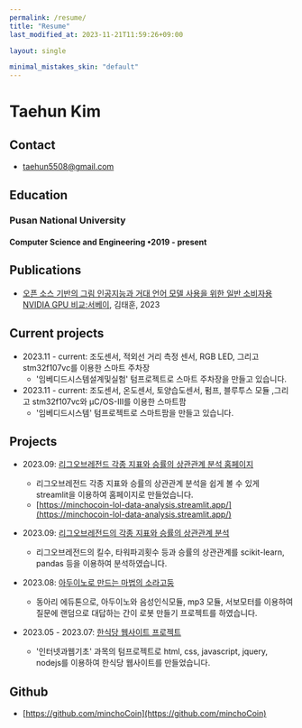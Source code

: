 ```yaml
---
permalink: /resume/
title: "Resume"
last_modified_at: 2023-11-21T11:59:26+09:00

layout: single

minimal_mistakes_skin: "default"
---
```

# Taehun Kim
## Contact
 - <taehun5508@gmail.com>

## Education
### Pusan National University
#### Computer Science and Engineering •2019 - present

## Publications
- [오픈 소스 기반의 그림 인공지능과 거대 언어 모델 사용을 위한 일반 소비자용 NVIDIA GPU 비교:서베이](https://github.com/minchoCoin/comparing-nvidia-gpu-for-ai-report-latex/blob/main/report(generated%20with%20latex).pdf), 김태훈, 2023

## Current projects
- 2023.11 - current: 조도센서, 적외선 거리 측정 센서, RGB LED, 그리고 stm32f107vc를 이용한 스마트 주차장
    - '임베디드시스템설계및실험' 텀프로젝트로 스마트 주차장을 만들고 있습니다.
- 2023.11 - current: 조도센서, 온도센서, 토양습도센서, 펌프, 블루투스 모듈 ,그리고 stm32f107vc와 μC/OS-III를 이용한 스마트팜
    - '임베디드시스템' 텀프로젝트로 스마트팜을 만들고 있습니다.

## Projects
- 2023.09: [리그오브레전드 각종 지표와 승률의 상관관계 분석 홈페이지](https://github.com/minchoCoin/EsportsanalysisWebPage)
    - 리그오브레전드 각종 지표와 승률의 상관관계 분석을 쉽게 볼 수 있게 streamlit을 이용하여 홈페이지로 만들었습니다.
    - [https://minchocoin-lol-data-analysis.streamlit.app/](https://minchocoin-lol-data-analysis.streamlit.app/)

- 2023.09: [리그오브레전드의 각종 지표와 승률의 상관관계 분석](https://github.com/minchoCoin/LOL_data_analysis_prj)
    - 리그오브레전드의 킬수, 타워파괴횟수 등과 승률의 상관관계를 scikit-learn, pandas 등을 이용하여 분석하였습니다.

- 2023.08: [아두이노로 만드는 마법의 소라고둥](https://github.com/minchoCoin/arduino_eduthon)
    - 동아리 에듀톤으로, 아두이노와 음성인식모듈, mp3 모듈, 서보모터를 이용하여 질문에 랜덤으로 대답하는 간이 로봇 만들기 프로젝트를 하였습니다.
- 2023.05 - 2023.07: [한식당 웹사이트 프로젝트](https://github.com/minchoCoin/internet-and-web-term-prj)
    - '인터넷과웹기초' 과목의 텀프로젝트로 html, css, javascript, jquery, nodejs를 이용하여 한식당 웹사이트를 만들었습니다.

## Github
 - [https://github.com/minchoCoin](https://github.com/minchoCoin)
